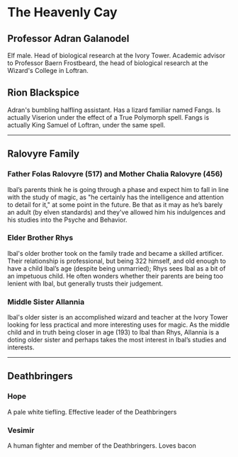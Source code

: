 # The Heavenly Cay

## Professor Adran Galanodel
Elf male. Head of biological research at the Ivory Tower. Academic advisor to Professor Baern Frostbeard, the head of biological research at the Wizard's College in Loftran.

## Rion Blackspice
Adran's bumbling halfling assistant. Has a lizard familiar named Fangs. Is actually Viserion under the effect of a True Polymorph spell. Fangs is actually King Samuel of Loftran, under the same spell.

---

## Ralovyre Family

### Father Folas Ralovyre (517) and Mother Chalia Ralovyre (456)
Ibal’s parents think he is going through a phase and expect him to fall in line with the study of magic, as "he certainly has the intelligence and attention to detail for it," at some point in the future. Be that as it may as he’s barely an adult (by elven standards) and they've allowed him his indulgences and his studies into the Psyche and Behavior.

### Elder Brother Rhys
Ibal's older brother took on the family trade and became a skilled artificer. Their relationship is professional, but being 322 himself, and old enough to have a child Ibal’s age (despite being unmarried); Rhys sees Ibal as a bit of an impetuous child. He often wonders whether their parents are being too lenient with Ibal, but generally trusts their judgement.

### Middle Sister Allannia
Ibal's older sister is an accomplished wizard and teacher at the Ivory Tower looking for less practical and more interesting uses for magic. As the middle child and in truth being closer in age (193) to Ibal than Rhys, Allannia is a doting older sister and perhaps takes the most interest in Ibal’s studies and interests.

---

## Deathbringers

### Hope
A pale white tiefling. Effective leader of the Deathbringers

### Vesimir
A human fighter and member of the Deathbringers. Loves bacon
